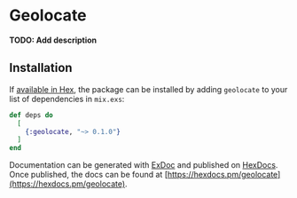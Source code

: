 # Geolocate

**TODO: Add description**

## Installation

If [available in Hex](https://hex.pm/docs/publish), the package can be installed
by adding `geolocate` to your list of dependencies in `mix.exs`:

```elixir
def deps do
  [
    {:geolocate, "~> 0.1.0"}
  ]
end
```

Documentation can be generated with [ExDoc](https://github.com/elixir-lang/ex_doc)
and published on [HexDocs](https://hexdocs.pm). Once published, the docs can
be found at [https://hexdocs.pm/geolocate](https://hexdocs.pm/geolocate).

